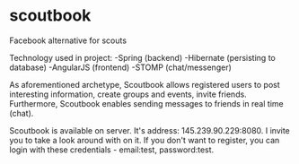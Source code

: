 # scoutbook
Facebook alternative for scouts

Technology used in project:
-Spring (backend)
-Hibernate (persisting to database)
-AngularJS (frontend)
-STOMP (chat/messenger)

As aforementioned archetype, Scoutbook allows registered users to post interesting information, create groups and events, invite friends. 
Furthermore, Scoutbook enables sending messages to friends in real time (chat).

Scoutbook is available on server. It's address: 145.239.90.229:8080. 
I invite you to take a look around with on it. If you don't want to register, you can login with these credentials - email:test, password:test.